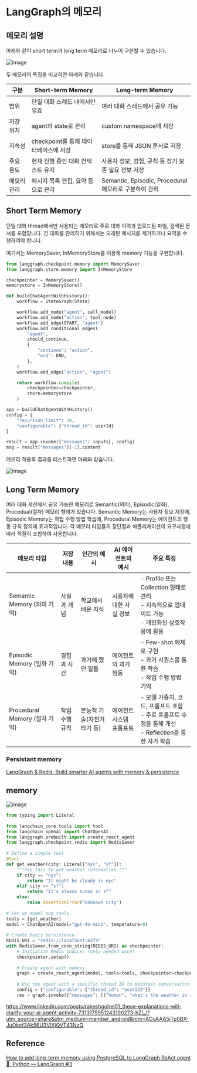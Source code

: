 # LangGraph의 메모리

## 메모리 설명

아래와 같이 short term과 long term 메모리로 나누어 구현할 수 있습니다.

![image](https://github.com/user-attachments/assets/fef5bbb7-e750-4d26-a1e6-d7d460026447)

두 메모리의 특징을 비교하면 아래와 같습니다.

| 구분 | Short-term Memory | Long-term Memory |
|------|------------------|------------------|
| 범위 | 단일 대화 스레드 내에서만 유효 | 여러 대화 스레드에서 공유 가능 |
| 저장 위치 | agent의 state로 관리 | custom namespace에 저장 |
| 지속성 | checkpoint를 통해 데이터베이스에 저장 | store를 통해 JSON 문서로 저장 |
| 주요 용도 | 현재 진행 중인 대화 컨텍스트 유지 | 사용자 정보, 경험, 규칙 등 장기 보존 필요 정보 저장 |
| 메모리 관리 | 메시지 목록 편집, 요약 등으로 관리 | Semantic, Episodic, Procedural 메모리로 구분하여 관리 |

## Short Term Memory

단일 대화 thread에서만 사용되는 메모리로 주로 대화 이력과 업로드된 파일, 검색된 문서를 포함합니다. 긴 대화를 관리하기 위해서는 오래된 메시지를 제거하거나 요약을 수행하여야 합니다. 

여기서는 MemorySaver, InMemoryStore를 이용해 memory 기능을 구현합니다.

```python
from langgraph.checkpoint.memory import MemorySaver
from langgraph.store.memory import InMemoryStore

checkpointer = MemorySaver()
memorystore = InMemoryStore()

def buildChatAgentWithHistory():
    workflow = StateGraph(State)

    workflow.add_node("agent", call_model)
    workflow.add_node("action", tool_node)
    workflow.add_edge(START, "agent")
    workflow.add_conditional_edges(
        "agent",
        should_continue,
        {
            "continue": "action",
            "end": END,
        },
    )
    workflow.add_edge("action", "agent")

    return workflow.compile(
        checkpointer=checkpointer,
        store=memorystore
    )

app = buildChatAgentWithHistory()
config = {
    "recursion_limit": 50,
    "configurable": {"thread_id": userId}
}

result = app.invoke({"messages": inputs}, config)
msg = result["messages"][-1].content
```

메모리 적용후 결과를 테스트하면 아래와 같습니다.

![image](https://github.com/user-attachments/assets/a29cd27f-cbb9-4ee3-89bd-0a0e8bb9f358)


## Long Term Memory


여러 대화 세션에서 공유 가능한 메모리로 Semantic(의미), Episodic(일화), Procedual(절차) 메모리 형태가 있습니다. Semantic Memory는 사용자 정보 저장에, Episodic Memory는 작업 수행 방법 학습에, Procedural Memory는 에이전트의 행동 규칙 정의에 효과적입니다. 각 메모리 타입들의 장단점과 애플리케이션의 요구사항에 따라 적절히 조합하여 사용합니다.

| 메모리 타입 | 저장 내용 | 인간의 예시 | AI 에이전트의 예시 | 주요 특징 |
|------------|----------|------------|-----------------|-----------|
| Semantic Memory (의미 기억) | 사실과 개념 | 학교에서 배운 지식 | 사용자에 대한 사실 정보 | - Profile 또는 Collection 형태로 관리<br>- 지속적으로 업데이트 가능<br>- 개인화된 상호작용에 활용 |
| Episodic Memory (일화 기억) | 경험과 사건 | 과거에 했던 일들 | 에이전트의 과거 행동 | - Few-shot 예제로 구현<br>- 과거 시퀀스를 통한 학습<br>- 작업 수행 방법 기억 |
| Procedural Memory (절차 기억) | 작업 수행 규칙 | 본능적 기술(자전거 타기 등) | 에이전트 시스템 프롬프트 | - 모델 가중치, 코드, 프롬프트 포함<br>- 주로 프롬프트 수정을 통해 개선<br>- Reflection을 통한 자가 학습 |






### Persistant memory

[LangGraph & Redis: Build smarter AI agents with memory & persistence](https://redis.io/blog/langgraph-redis-build-smarter-ai-agents-with-memory-persistence/)


## memory

![image](https://github.com/user-attachments/assets/9e9fe6ba-8d14-4bab-9dbe-5efbf33c171c)

```python
from typing import Literal
 
from langchain_core.tools import tool
from langchain_openai import ChatOpenAI
from langgraph.prebuilt import create_react_agent
from langgraph.checkpoint.redis import RedisSaver
 
# Define a simple tool
@tool
def get_weather(city: Literal["nyc", "sf"]):
    """Use this to get weather information."""
    if city == "nyc":
        return "It might be cloudy in nyc"
    elif city == "sf":
        return "It's always sunny in sf"
    else:
        raise AssertionError("Unknown city")
 
# Set up model and tools
tools = [get_weather]
model = ChatOpenAI(model="gpt-4o-mini", temperature=0)
 
# Create Redis persistence
REDIS_URI = "redis://localhost:6379"
with RedisSaver.from_conn_string(REDIS_URI) as checkpointer:
    # Initialize Redis indices (only needed once)
    checkpointer.setup()
     
    # Create agent with memory
    graph = create_react_agent(model, tools=tools, checkpointer=checkpointer)
     
    # Use the agent with a specific thread ID to maintain conversation state
    config = {"configurable": {"thread_id": "user123"}}
    res = graph.invoke({"messages": [("human", "what's the weather in sf")]}, config)
```


https://www.linkedin.com/posts/rakeshgohel01_these-explanations-will-clarify-your-ai-agent-activity-7313175951243190273-hZl_/?utm_source=share&utm_medium=member_android&rcm=ACoAAA5jTp0BX-JuOkof3Ak56U3VlXjQVT43NzQ

## Reference

[How to add long-term memory using PostgreSQL to LangGraph ReAct agent🤖: Python — LangGraph #3](https://www.youtube.com/watch?v=hE8C2M8GRLo)

